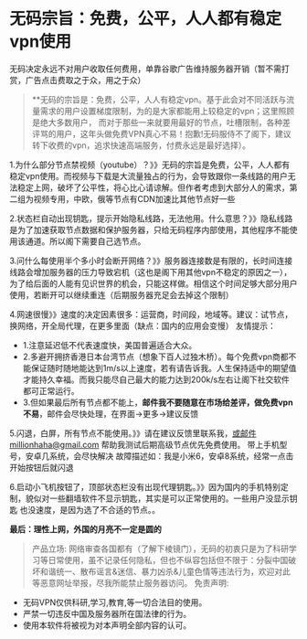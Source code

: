 # 无码宗旨：免费，公平，人人都有稳定vpn使用

无码决定永远不对用户收取任何费用，单靠谷歌广告维持服务器开销（暂不需打赏，广告点击费取之于众，用之于众）
> **无码的宗旨是：免费，公平，人人有稳定vpn。基于此会对不同活跃与流量需求的用户设置梯度限制，为的是大家都能用上较稳定的vpn；这里照顾是绝大多数用户，
而对于那些一来就要用最好的节点，吐槽限制，各种差评骂的用户，这年头做免费VPN真心不易！抱歉!无码服侍不了阁下，建议转下收费的vpn，追求快速高端服务，付费永远是最好选择）。

1.为什么部分节点禁视频（youtube）？》》无码的宗旨是免费，公平，人人都有稳定vpn使用。而视频与下载是大流量独占的行为，会导致跟你一条线路的用户无法稳定上网，破坏了公平性，将心比心请谅解。但作者考虑到大部分人的需求，第二组为视频专用，中欧，俄等节点有CDN加速比其他节点好一些

2.状态栏自动出现钥匙，提示开始隐私线路，无法他用。什么意思？》》隐私线路是为了加速获取节点数据和保护服务器，只给无码程序内部使用，其他程序不能使用该通道。所以阁下需要自己选节点。

3.问什么每使用半个多小时会断开网络？》》服务器连接数是有限的，长时间连接线路会增加服务器的压力导致宕机（这也是阁下用其他vpn不稳定的原因之一），为了给后面的人能有见识世界的机会，只能这样做。相信这个时间足够大部分用户使用，若断开可以继续重连（后期服务器充足会去掉这个限制）

4.网速很慢》》速度的决定因素很多：运营商，时间段，地域等。建议：试节点，换网络，开全局代理，在更多里面（缺点：国内的应用会变慢）
友情提示：
* 1.注意延迟低不代表速度快，美国普遍适合大众。
* 2.多避开拥挤香港日本台湾节点（想象下百人过独木桥）。每个免费vpn商都不能保证随时随地能达到1m/s以上速度，若有请告诉我。人生保持适中的期望值才能持久幸福。而我只能尽自己最大的能力达到200k/s左右让阁下社交软件都可正常运行。
* 3.但如果最后所有节点都不能上，**邮件我不要随意在市场给差评，做免费vpn不易**，邮件会尽快处理，在界面→更多→建议反馈

5.闪退，白屏，所有节点不能使用。》》请在建议反馈里联系我，或邮件millionhaha@gmail.com 帮助我测试后期高级节点优先免费使用。
带上手机型号，安卓几系统，会尽快解决
故障描述如：我是小米6，安卓8系统，经常一点击开始按钮后就闪退

6.启动小飞机按钮了，顶部状态栏没有出现代理钥匙。》》因为国内的手机特别定制，貌似对一些翻墙软件不显示钥匙，其实是可以正常使用的。一些用户没显示钥匙
也没速度，是因为选了不合适的节点。。

**最后：理性上网，外国的月亮不一定是圆的**

> 产品立场:
网络审查各国都有（了解下棱镜门），无码的初衷只是为了科研学习等日常使用，虽不记录任何隐私，但也不纵容包括但不限于：分裂中国破坏和谐统一、散布谣言&迷信、暴力凶杀&儿童色情等违法行为，欢迎对此等恶意网址举报，尽我所能禁止服务器访问。
> 免责声明:
* 无码VPN仅供科研,学习,教育,等一切合法目的使用。
* 严禁一切违反中国及服务器所在国法律的行为。
* 使用本软件将被视为对本声明全部内容的认可。
